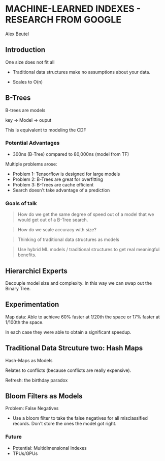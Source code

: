 # MACHINE-LEARNED INDEXES - RESEARCH FROM GOOGLE
Alex Beutel

## Introduction
One size does not fit all 

* Traditional data structures make no assumptions about your data. 

* Scales to O(n)

## B-Trees
B-trees are models

key -> Model -> ouput

This is equivalent to modeling the CDF

### Potential Advantages
* 300ns (B-Tree) compared to 80,000ns (model from TF)

Multiple problems arose: 
- Problem 1: Tensorflow is designed for large models
- Problem 2: B-Trees are great for overfitting
- Problem 3: B-Trees are cache efficient
- Search doesn't take advantage of a prediction

### Goals of talk
> How do we get the same degree of speed out of a model that we would get out of a B-Tree search. 

> How do we scale accuracy with size? 

> Thinking of traditional data structures as models

> Use hybrid ML models / traditional structures to get real meaningful benefits. 

## Hierarchicl Experts
Decouple model size and complexity. In this way we can swap out the Binary Tree. 

## Experimentation
Map data: Able to achieve 60% faster at 1/20th the space or 17% faster at 1/100th the space. 

In each case they were able to obtain a significant speedup. 

## Traditional Data Strcuture two: Hash Maps
Hash-Maps as Models 

Relates to conflicts (because conflicts are really expensive).

Refresh: the birthday paradox

## Bloom Filters as Models
Problem: False Negatives

- Use a bloom filter to take the false negatives for all misclassified records. Don't store the ones the model got right. 

### Future 
* Potential: Multidimensional Indexes
* TPUs/GPUs

